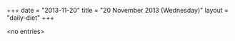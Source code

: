 +++
date = "2013-11-20"
title = "20 November 2013 (Wednesday)"
layout = "daily-diet"
+++

<p>&lt;no entries&gt;</p>